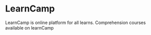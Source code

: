 # LearnCamp
LearnCamp is online platform for all learns. Comprehension courses available on learnCamp
